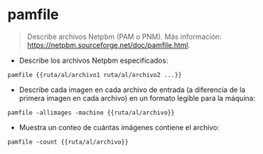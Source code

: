 # pamfile

> Describe archivos Netpbm (PAM o PNM).
> Más información: <https://netpbm.sourceforge.net/doc/pamfile.html>.

- Describe los archivos Netpbm especificados:

`pamfile {{ruta/al/archivo1 ruta/al/archivo2 ...}}`

- Describe cada imagen en cada archivo de entrada (a diferencia de la primera imagen en cada archivo) en un formato legible para la máquina:

`pamfile -allimages -machine {{ruta/al/archivo}}`

- Muestra un conteo de cuántas imágenes contiene el archivo:

`pamfile -count {{ruta/al/archivo}}`
